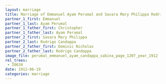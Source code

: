 ```yaml
---
layout: marriage
title: Marriage of Emmanuel Ayam Perumal and Savara Mary Philippa Rodrigo Candappa
partner_1_first: Emmanuel
partner_1_last: Ayam Perumal
partner_1_father_first: Christopher
partner_1_father_last: Ayam Perumal
partner_2_first: Savara Mary Philippa
partner_2_last: Rodrigo Candappa
partner_2_father_first: Dominic Nicholas
partner_2_father_last: Rodrigo Candappa
image_file: perumal_emmanuel_ayam_candappa_sabina_page_1207_year_1912
rel_trees:
 - I0634
date: 1912-06-19
categories: marriage
---
```


